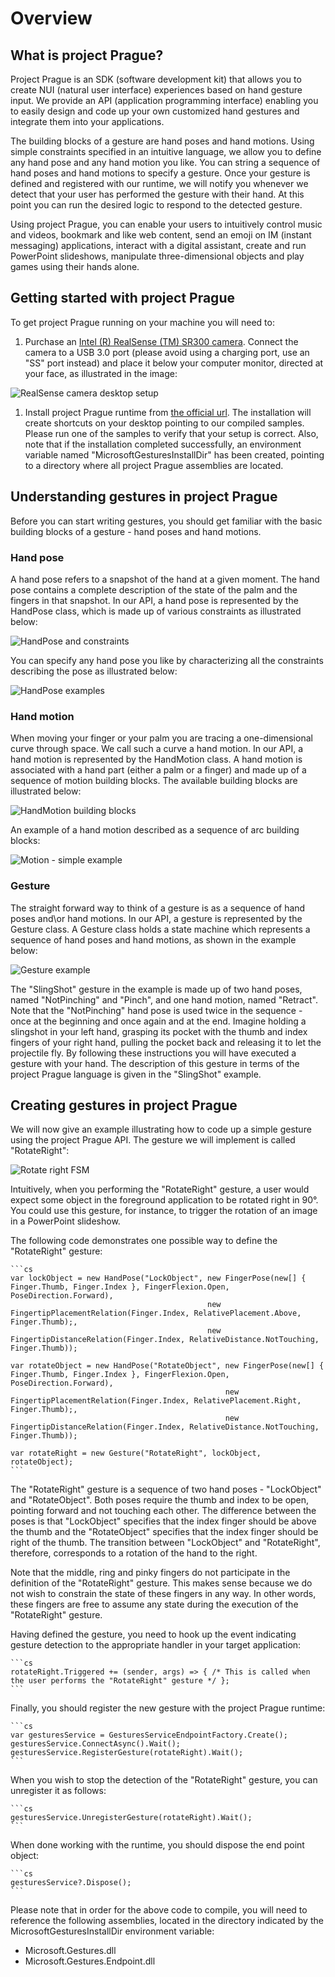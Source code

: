 # Overview

## What is project Prague?

Project Prague is an SDK (software development kit) that allows you to create NUI (natural user interface) experiences based on hand gesture input. We provide an API (application programming interface) enabling you to easily design and code up your own customized hand gestures and integrate them into your applications.

The building blocks of a gesture are hand poses and hand motions. Using simple constraints specified in an intuitive language, we allow you to define any hand pose and any hand motion you like. You can string a sequence of hand poses and hand motions to specify a gesture. Once your gesture is defined and registered with our runtime, we will notify you whenever we detect that your user has performed the gesture with their hand. At this point you can run the desired logic to respond to the detected gesture.

Using project Prague, you can enable your users to intuitively control music and videos, bookmark and like web content, send an emoji on IM (instant messaging) applications, interact with a digital assistant, create and run PowerPoint slideshows, manipulate three-dimensional objects and play games using their hands alone.

## Getting started with project Prague

To get project Prague running on your machine you will need to:

1. Purchase an [Intel (R) RealSense (TM) SR300 camera](https://click.intel.com/intelrealsense-developer-kit-featuring-sr300.html). Connect the camera to a USB 3.0 port (please avoid using a charging port, use an "SS" port instead) and place it below your computer monitor, directed at your face, as illustrated in the image:

![RealSense camera desktop setup](Images\RealSenseDesktopSetup.jpg)

1. Install project Prague runtime from [the official url](https://aka.ms/moriah/alef/setup). The installation will create shortcuts on your desktop pointing to our compiled samples. Please run one of the samples to verify that your setup is correct. Also, note that if the installation completed successfully, an environment variable named "MicrosoftGesturesInstallDir" has been created, pointing to a directory where all project Prague assemblies are located.

## Understanding gestures in project Prague

Before you can start writing gestures, you should get familiar with the basic building blocks of a gesture - hand poses and hand motions.

### Hand pose

A hand pose refers to a snapshot of the hand at a given moment. The hand pose contains a complete description of the state of the palm and the fingers in that snapshot. In our API, a hand pose is represented by the HandPose class, which is made up of various constraints as illustrated below:

![HandPose and constraints](Images\HandPoseAndConstraints.png)

You can specify any hand pose you like by characterizing all the constraints describing the pose as illustrated below:

![HandPose examples](Images\HandPoseExample.png)

### Hand motion

When moving your finger or your palm you are tracing a one-dimensional curve through space. We call such a curve a hand motion. In our API, a hand motion is represented by the HandMotion class. A hand motion is associated with a hand part (either a palm or a finger) and made up of a sequence of motion building blocks. The available building blocks are illustrated below:

![HandMotion building blocks](Images\HandMotionScript.png)

An example of a hand motion described as a sequence of arc building blocks:

![Motion - simple example](Images\MotionExample.png)

### Gesture

The straight forward way to think of a gesture is as a sequence of hand poses and\or hand motions. In our API, a gesture is represented by the Gesture class. A Gesture class holds a state machine which represents a sequence of hand poses and hand motions, as shown in the example below:

![Gesture example](Images\GestureExample.png)

The "SlingShot" gesture in the example is made up of two hand poses, named "NotPinching" and "Pinch", and one hand motion, named "Retract". Note that the "NotPinching" hand pose is used twice in the sequence - once at the beginning and once again and at the end. Imagine holding a slingshot in your left hand, grasping its pocket with the thumb and index fingers of your right hand, pulling the pocket back and releasing it to let the projectile fly. By following these instructions you will have executed a gesture with your hand. The description of this gesture in terms of the project Prague language is given in the "SlingShot" example.

## Creating gestures in project Prague

We will now give an example illustrating how to code up a simple gesture using the project Prague API. The gesture we will implement is called "RotateRight":

![Rotate right FSM](Images\RotateRightFsm.png)

Intuitively, when you performing the "RotateRight" gesture, a user would expect some object in the foreground application to be rotated right in 90°. You could use this gesture, for instance, to trigger the rotation of an image in a PowerPoint slideshow.

The following code demonstrates one possible way to define the "RotateRight" gesture:

    ```cs
    var lockObject = new HandPose("LockObject", new FingerPose(new[] { Finger.Thumb, Finger.Index }, FingerFlexion.Open, PoseDirection.Forward),
                                                new FingertipPlacementRelation(Finger.Index, RelativePlacement.Above, Finger.Thumb);,
                                                new FingertipDistanceRelation(Finger.Index, RelativeDistance.NotTouching, Finger.Thumb));

    var rotateObject = new HandPose("RotateObject", new FingerPose(new[] { Finger.Thumb, Finger.Index }, FingerFlexion.Open, PoseDirection.Forward),
                                                    new FingertipPlacementRelation(Finger.Index, RelativePlacement.Right, Finger.Thumb);,
                                                    new FingertipDistanceRelation(Finger.Index, RelativeDistance.NotTouching, Finger.Thumb));
    
    var rotateRight = new Gesture("RotateRight", lockObject, rotateObject);
    ```

The "RotateRight" gesture is a sequence of two hand poses - "LockObject" and "RotateObject". Both poses require the thumb and index to be open, pointing forward and not touching each other. The difference between the poses is that "LockObject" specifies that the index finger should be above the thumb and the "RotateObject" specifies that the index finger should be right of the thumb. The transition between "LockObject" and "RotateRight", therefore, corresponds to a rotation of the hand to the right.

Note that the middle, ring and pinky fingers do not participate in the definition of the "RotateRight" gesture. This makes sense because we do not wish to constrain the state of these fingers in any way. In other words, these fingers are free to assume any state during the execution of the "RotateRight" gesture.

Having defined the gesture, you need to hook up the event indicating gesture detection to the appropriate handler in your target application:

    ```cs
    rotateRight.Triggered += (sender, args) => { /* This is called when the user performs the "RotateRight" gesture */ };
    ```

Finally, you should register the new gesture with the project Prague runtime:

    ```cs
    var gesturesService = GesturesServiceEndpointFactory.Create();
    gesturesService.ConnectAsync().Wait();
    gesturesService.RegisterGesture(rotateRight).Wait();
    ```

When you wish to stop the detection of the "RotateRight" gesture, you can unregister it as follows:

    ```cs
    gesturesService.UnregisterGesture(rotateRight).Wait();
    ```

When done working with the runtime, you should dispose the end point object:

    ```cs
    gesturesService?.Dispose();
    ```

Please note that in order for the above code to compile, you will need to reference the following assemblies, located in the directory indicated by the MicrosoftGesturesInstallDir environment variable:

* Microsoft.Gestures.dll
* Microsoft.Gestures.Endpoint.dll